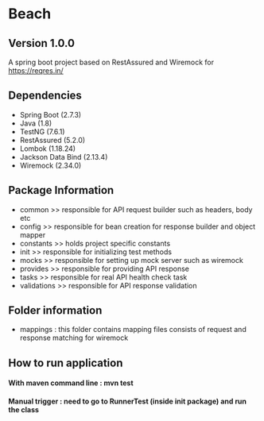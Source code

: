 # Beach
## Version 1.0.0

A spring boot project based on RestAssured and Wiremock for https://reqres.in/

## Dependencies
* Spring Boot (2.7.3)
* Java (1.8)
* TestNG (7.6.1)
* RestAssured (5.2.0)
* Lombok (1.18.24)
* Jackson Data Bind (2.13.4)
* Wiremock (2.34.0)

## Package Information
* common >> responsible for API request builder such as headers, body etc
* config >> responsible for bean creation for response builder and object mapper
* constants >> holds project specific constants
* init >> responsible for initializing test methods
* mocks >> responsible for setting up mock server such as wiremock
* provides >> responsible for providing API response
* tasks >> responsible for real API health check task
* validations >> responsible for API response validation

## Folder information
* mappings : this folder contains mapping files consists of request and response matching for wiremock

## How to run application
#### With maven command line : mvn test
#### Manual trigger : need to go to RunnerTest (inside init package) and run the class
